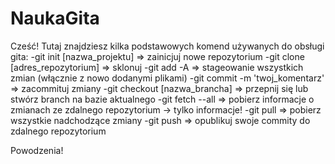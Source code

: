 # NaukaGita
Cześć! Tutaj znajdziesz kilka podstawowych komend używanych do obsługi gita:
-git init [nazwa_projektu] => zainicjuj nowe repozytorium
-git clone [adres_repozytorium] => sklonuj 
-git add -A => stageowanie wszystkich zmian (włącznie z nowo dodanymi plikami)
-git commit -m 'twoj_komentarz' => zacommituj zmiany
-git checkout [nazwa_brancha] => przepnij się lub stwórz branch na bazie aktualnego
-git fetch --all => pobierz informacje o zmianach ze zdalnego repozytorium -> tylko informacje!
-git pull => pobierz wszystkie nadchodzące zmiany
-git push => opublikuj swoje commity do zdalnego repozytorium

Powodzenia!
